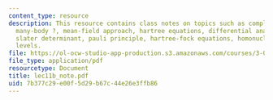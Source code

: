 ```yaml
---
content_type: resource
description: This resource contains class notes on topics such as complexity of the
  many-body ?, mean-field approach, hartree equations, differential analyzer, spin-statistics,
  slater determinant, pauli principle, hartree-fock equations, homonuclear diatomic
  levels.
file: https://ol-ocw-studio-app-production.s3.amazonaws.com/courses/3-012-fundamentals-of-materials-science-fall-2005/7b377c29e00f5d29b67c44e26e3ffb86_lec11b_note.pdf
file_type: application/pdf
resourcetype: Document
title: lec11b_note.pdf
uid: 7b377c29-e00f-5d29-b67c-44e26e3ffb86
---
```

